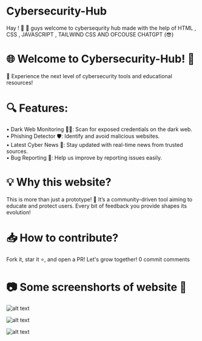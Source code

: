 # Cybersecurity-Hub
Hay ! 💫 🚀 guys welcome to cybersequrity hub made with the help of HTML , CSS , JAVASCRIPT , TAILWIND CSS  AND OFCOUSE CHATGPT  (😎)

# 🌐 Welcome to Cybersecurity-Hub! 🚀
🎉 Experience the next level of cybersecurity tools and educational resources!

# 🔍 Features:

• Dark Web Monitoring 🕵️‍♂️: Scan for exposed credentials on the dark web. <br>
• Phishing Detector 🛡️: Identify and avoid malicious websites. <br>
• Latest Cyber News 📡: Stay updated with real-time news from trusted sources. <br>
• Bug Reporting 🐛: Help us improve by reporting issues easily. <br>

# 💡 Why this website?
This is more than just a prototype! 🌟 It’s a community-driven tool aiming to educate and protect users. Every bit of feedback you provide shapes its evolution!

# 📥 How to contribute?
Fork it, star it ⭐, and open a PR! Let's grow together!
0 commit comments

# 📷 Some screenshorts of website 🌠

![alt text](../../pic1.png)


![alt text](../../pic2.png)


![alt text](../../pic3.png)